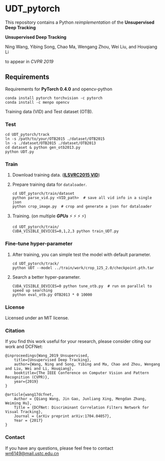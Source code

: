 # UDT_pytorch
This repository contains a Python *reimplementation* of the **Unsupervised Deep Tracking** 

**Unsupervised Deep Tracking**

Ning Wang, Yibing Song, Chao Ma, Wengang Zhou, Wei Liu, and Houqiang Li 

to appear in *CVPR 2019*

## Requirements

Requirements for **PyTorch 0.4.0** and opencv-python

```shell
conda install pytorch torchvision -c pytorch
conda install -c menpo opencv
```

Training data (VID) and Test dataset (OTB).

### Test

```shell
cd UDT_pytorch/track 
ln -s /path/to/your/OTB2015 ./dataset/OTB2015
ln -s ./dataset/OTB2015 ./dataset/OTB2013
cd dataset & python gen_otb2013.py
python UDT.py
```

### Train

1. Download training data. ([**ILSVRC2015 VID**](http://bvisionweb1.cs.unc.edu/ilsvrc2015/download-videos-3j16.php#vid)) 

2. Prepare training data for `dataloader`.

   ```shell
   cd UDT_pytorch/train/dataset
   python parse_vid.py <VID_path>  # save all vid info in a single json
   python crop_image.py  # crop and generate a json for dataloader
   ```

3. Training. (on multiple ***GPUs*** :zap: :zap: :zap: :zap:)

   ```
   cd UDT_pytorch/train/
   CUDA_VISIBLE_DEVICES=0,1,2,3 python train_UDT.py
   ```

### Fine-tune hyper-parameter

1. After training, you can simple test the model with default parameter.

   ```shell
   cd UDT_pytorch/track/
   python UDT --model ../train/work/crop_125_2.0/checkpoint.pth.tar
   ```

2. Search a better hyper-parameter.

   ```shell
   CUDA_VISIBLE_DEVICES=0 python tune_otb.py  # run on parallel to speed up searching
   python eval_otb.py OTB2013 * 0 10000
   ```

### License
Licensed under an MIT license.

### Citation
If you find this work useful for your research, please consider citing our work and DCFNet:
```
@inproceedings{Wang_2019_Unsupervised,
    title={Unsupervised Deep Tracking},
    author={Wang, Ning and Song, Yibing and Ma, Chao and Zhou, Wengang and Liu, Wei and Li, Houqiang},
    booktitle={The IEEE Conference on Computer Vision and Pattern Recognition (CVPR)},
    year={2019}
}

@article{wang17dcfnet,
    Author = {Qiang Wang, Jin Gao, Junliang Xing, Mengdan Zhang, Weiming Hu},
    Title = {DCFNet: Discriminant Correlation Filters Network for Visual Tracking},
    Journal = {arXiv preprint arXiv:1704.04057},
    Year = {2017}
}
```

### Contact
If you have any questions, please feel free to contact wn6149@mail.ustc.edu.cn



